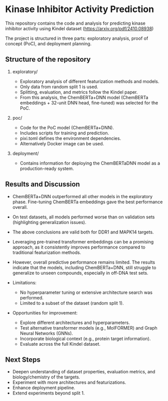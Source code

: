 # Kinase Inhibitor Activity Prediction
This repository contains the code and analysis for predicting kinase inhibitor activity using Kindel dataset (https://arxiv.org/pdf/2410.08938)

The project is structured in three parts: exploratory analysis, proof of concept (PoC), and deployment planning.

## Structure of the repository
1. exploratory/
    * Exploratory analysis of different featurization methods and models.
    * Only data from random split 1 is used.
    * Splitting, evaluation, and metrics follow the Kindel paper.
    * From this analysis, the ChemBERTa+DNN model (ChemBERTa embeddings + 32-unit DNN head, fine-tuned) was selected for the PoC.

2. poc/
   * Code for the PoC model (ChemBERTa+DNN).
   * Includes scripts for training and prediction.
   * pixi.toml defines the environment dependencies.
   * Alternatively Docker image can be used.

3. deployment/
   * Contains information for deploying the ChemBERTaDNN model as a production-ready system.


## Results and Discussion
* ChemBERTa+DNN outperformed all other models in the exploratory phase. Fine-tuning ChemBERTa embeddings gave the best performance overall.
* On test datasets, all models performed worse than on validation sets (highlighting generalization issues).
* The above conclusions are valid both for DDR1 and MAPK14 targets.
* Leveraging pre-trained transformer embeddings can be a promising approach, as it consistently improves performance compared to traditional featurization methods.
* However, overall predictive performance remains limited. The results indicate that the models, including ChemBERTa+DNN, still struggle to generalize to unseen compounds, especially in off-DNA test sets.

* Limitations:
    * No hyperparameter tuning or extensive architecture search was performed.
    * Limited to a subset of the dataset (random split 1).

* Opportunities for improvement:
  * Explore different architectures and hyperparameters.
  * Test alternative transformer models (e.g., MolFORMER) and Graph Neural Networks (GNNs).
  * Incorporate biological context (e.g., protein target information).
  * Evaluate across the full Kindel dataset.

## Next Steps

* Deepen understanding of dataset properties, evaluation metrics, and biology/chemistry of the targets.
* Experiment with more architectures and featurizations.
* Enhance deployment pipeline.
* Extend experiments beyond split 1.

